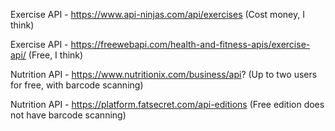Exercise API - https://www.api-ninjas.com/api/exercises  (Cost money, I think)

Exercise API - https://freewebapi.com/health-and-fitness-apis/exercise-api/ (Free, I think)

Nutrition API - https://www.nutritionix.com/business/api? (Up to two users for free, with barcode scanning)

Nutrition API - https://platform.fatsecret.com/api-editions (Free edition does not have barcode scanning)

